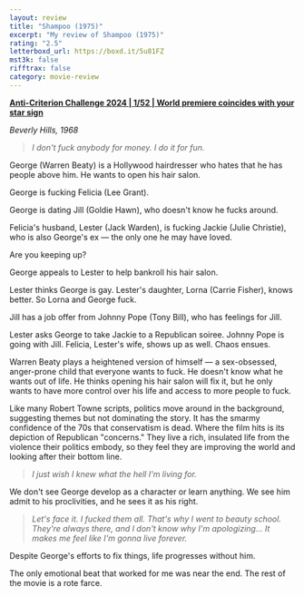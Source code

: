 ```yaml
---
layout: review
title: "Shampoo (1975)"
excerpt: "My review of Shampoo (1975)"
rating: "2.5"
letterboxd_url: https://boxd.it/5u81FZ
mst3k: false
rifftrax: false
category: movie-review
---
```


<b><a href="https://letterboxd.com/blrobin2/list/anti-criterion-challenge-2024/detail/" rel="nofollow">Anti-Criterion Challenge 2024 | 1/52 | World premiere coincides with your star sign</a></b>

<i>Beverly Hills, 1968</i>

<blockquote><i>I don't fuck anybody for money. I do it for fun.</i></blockquote>George (Warren Beaty) is a Hollywood hairdresser who hates that he has people above him. He wants to open his hair salon.

George is fucking Felicia (Lee Grant).

George is dating Jill (Goldie Hawn), who doesn't know he fucks around.

Felicia's husband, Lester (Jack Warden), is fucking Jackie (Julie Christie), who is also George's ex — the only one he may have loved.

Are you keeping up?

George appeals to Lester to help bankroll his hair salon.

Lester thinks George is gay. Lester's daughter, Lorna (Carrie Fisher), knows better. So Lorna and George fuck.

Jill has a job offer from Johnny Pope (Tony Bill), who has feelings for Jill.

Lester asks George to take Jackie to a Republican soiree. Johnny Pope is going with Jill. Felicia, Lester's wife, shows up as well. Chaos ensues.

Warren Beaty plays a heightened version of himself — a sex-obsessed, anger-prone child that everyone wants to fuck. He doesn't know what he wants out of life. He thinks opening his hair salon will fix it, but he only wants to have more control over his life and access to more people to fuck.

Like many Robert Towne scripts, politics move around in the background, suggesting themes but not dominating the story. It has the smarmy confidence of the 70s that conservatism is dead. Where the film hits is its depiction of Republican "concerns." They live a rich, insulated life from the violence their politics embody, so they feel they are improving the world and looking after their bottom line.

<blockquote><i>I just wish I knew what the hell I'm living for.</i></blockquote>We don't see George develop as a character or learn anything. We see him admit to his proclivities, and he sees it as his right. 

<blockquote><i>Let's face it. I fucked them all. That's why I went to beauty school. They're always there, and I don't know why I'm apologizing… It makes me feel like I'm gonna live forever.</i></blockquote>Despite George's efforts to fix things, life progresses without him.

The only emotional beat that worked for me was near the end. The rest of the movie is a rote farce.
